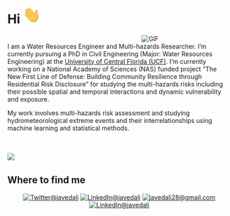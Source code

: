 
   <h1 align="left">Hi <img src="https://raw.githubusercontent.com/ABSphreak/ABSphreak/master/gifs/Hi.gif" width="40px" /></h1>
 
  <img align="right" alt="GIF" src="https://github.com/abhisheknaiidu/abhisheknaiidu/blob/master/code.gif?raw=true" width="40%" height="40%" /><br>
I am a Water Resources Engineer and Multi-hazards Researcher. I’m currently pursuing a PhD in Civil Engineering (Major: Water Resources Engineering) at the [University of Central Florida (UCF)](https://www.ucf.edu/). I’m currently working on a National Academy of Sciences (NAS) funded project “The New First Line of Defense: Building Community Resilience through Residential Risk Disclosure” for studying the multi-hazards risks including their possible spatial and temporal interactions and dynamic vulnerability and exposure.

My work involves multi-hazards risk assessment and studying hydrometeorological extreme events and their interrelationships using machine learning and statistical methods.

<br>
<br>

<img src="https://github-readme-stats-pasodl3pk.vercel.app/api?username=javedali99&show_icons=true&count_private=true">
<br>

## Where to find me
 
 <p align="center">
  <a href="https://twitter.com/javedali99"><img src="https://img.shields.io/badge/twitter-%231DA1F2.svg?&style=for-the-badge&logo=twitter&logoColor=white" alt="Twitter@javedali"></a>
  <a href="https://www.linkedin.com/in/javedali18"><img src="https://img.shields.io/badge/linkedin-%230077B5.svg?&style=for-the-badge&logo=linkedin&logoColor=white" alt="LinkedIn@javedali"></a>
  <a href="mailto:javedali28@gmail.com"><img src="https://img.shields.io/badge/gmail-D14836?&style=for-the-badge&logo=gmail&logoColor=white" alt="javedali28@gmail.com"></a>
 <a href="https://javedali.net"><img src="https://img.shields.io/badge/Website%20-%2302569B.svg?&style=for-the-badge&logo=WordPress&logoColor=white" alt="LinkedIn@javedali"></a>
</p>


</p>


<!--- 
<p align="center">
<img src="https://github-readme-stats-pasodl3pk.vercel.app/api?username=javedali99&show_icons=true&hide_title=true&count_private=true">

<img height="165"  src="https://github-readme-stats-pasodl3pk.vercel.app/api/top-langs/?username=javedali99&layout=compact&langs_count=9&hide=scala&count_private=true" />

-->
